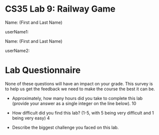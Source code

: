 # CS35 Lab 9: Railway Game

Name: (First and Last Name)

userName1:

Name: (First and Last Name)

userName2:



# Lab Questionnaire

None of these questions will have an impact on your grade. This survey is to
help us get the feedback we need to make the course the best it can be.

* Approximately, how many hours did you take to complete this lab
(provide your answer as a single integer on the line below).
10

* How difficult did you find this lab? (1-5, with 5 being very difficult and 1 being very easy)
4

* Describe the biggest challenge you faced on this lab.
